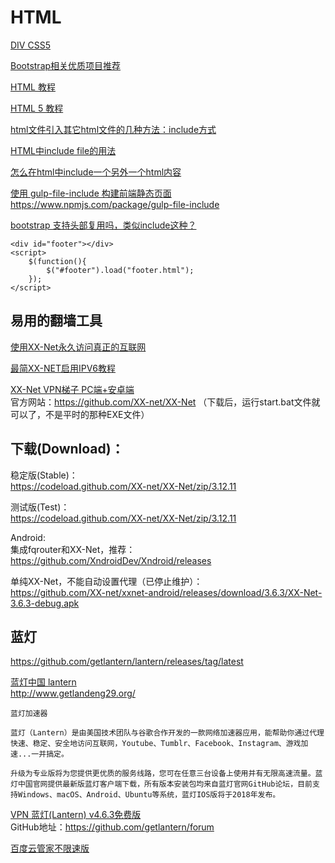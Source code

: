 # HTML

[DIV CSS5](http://www.divcss5.com/)  

[Bootstrap相关优质项目推荐](http://www.bootcss.com/)  

[HTML 教程](http://www.w3school.com.cn/html/index.asp)  

[HTML 5 教程](http://www.w3school.com.cn/html5/index.asp)  


[html文件引入其它html文件的几种方法：include方式](https://www.cnblogs.com/qmx5942701/p/5474063.html)  

[HTML中include file的用法](https://www.cnblogs.com/adforce/p/3140549.html)  

[怎么在html中include一个另外一个html内容](https://segmentfault.com/q/1010000011841959)  

[使用 gulp-file-include 构建前端静态页面](http://www.cnblogs.com/nzbin/p/7467546.html)  
https://www.npmjs.com/package/gulp-file-include  

[bootstrap 支持头部复用吗，类似include这种？](https://www.zhihu.com/question/57610042)  
~~~
<div id="footer"></div>
<script>
    $(function(){
        $("#footer").load("footer.html");
    });
</script>
~~~

易用的翻墙工具
---

[使用XX-Net永久访问真正的互联网](https://www.cnblogs.com/LangZXG/p/7141194.html?utm_source=itdadao&utm_medium=referral)  

[最简XX-NET启用IPV6教程](https://blog.csdn.net/sxyandapp/article/details/78427397)  

[XX-Net VPN梯子 PC端+安卓端](https://www.lyjhc.com/12360.html)  
官方网站：https://github.com/XX-net/XX-Net （下载后，运行start.bat文件就可以了，不是平时的那种EXE文件）

## 下载(Download)：
稳定版(Stable)：  
https://codeload.github.com/XX-net/XX-Net/zip/3.12.11


测试版(Test)：  
https://codeload.github.com/XX-net/XX-Net/zip/3.12.11


Android:  
集成fqrouter和XX-Net，推荐：  
https://github.com/XndroidDev/Xndroid/releases

单纯XX-Net，不能自动设置代理（已停止维护）：    
https://github.com/XX-net/xxnet-android/releases/download/3.6.3/XX-Net-3.6.3-debug.apk

蓝灯
---
https://github.com/getlantern/lantern/releases/tag/latest

[蓝灯中国 lantern](http://www.getlandeng.cn/)  
http://www.getlandeng29.org/  
~~~
蓝灯加速器

蓝灯（Lantern）是由美国技术团队与谷歌合作开发的一款网络加速器应用，能帮助你通过代理快速、稳定、安全地访问互联网，Youtube、Tumblr、Facebook、Instagram、游戏加速...一并搞定。

升级为专业版将为您提供更优质的服务线路，您可在任意三台设备上使用并有无限高速流量。蓝灯中国官网提供最新版蓝灯客户端下载，所有版本安装包均来自蓝灯官网GitHub论坛，目前支持Windows、macOS、Android、Ubuntu等系统，蓝灯IOS版将于2018年发布。
~~~

[VPN 蓝灯(Lantern) v4.6.3免费版](https://www.luochenzhimu.com/archives/2365.html)  
GitHub地址：https://github.com/getlantern/forum

 
[百度云管家不限速版](https://www.luochenzhimu.com/archives/2053.html)  


